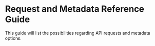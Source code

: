 # Request and Metadata Reference Guide
This guide will list the possibilities regarding API requests and metadata options.

